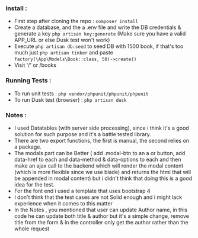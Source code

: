 
### Install : 
- First step after cloning the repo : `composer install`
- Create a database, and the a .env file and write the DB credentials & generate a key `php artisan key:generate` (Make sure you have a valid APP_URL or else Dusk test won't work) 
- Execute `php artisan db:seed`  to seed DB with 1500 book, if that's too much just `php artisan tinker` and paste `factory(\App\Models\Book::class, 50)->create()`
- Visit '/' or /books


### Running Tests : 
- To run unit tests : `php vendor/phpunit/phpunit/phpunit` 
- To run Dusk test (browser) : `php artisan dusk`


### Notes :

- I used Datatables (with server side processing), since i think it's a good solution for such purpose and it's a battle tested library.
- There are two export functions, the first is manual, the second relies on a package.
- The modals part can be Better ( add .modal-btn to an a or button, add data-href to each and data-method & data-options to each and then make an ajax call to the backend which will render the modal content (which is more flexible since we use blade) and  returns the html that will be appended in modal content) but i didn't think that doing this is a good idea for the test.
- For the font end i used a template that uses bootstrap 4
- I don't think that the test cases are not Solid enough and i might lack experience when it comes to this matter
- In the Notes , you mentioned that user can update Author name, in this code he can update both title & author but it's a simple change, remove title from the form & in the controller only get the author rather than the whole request 
